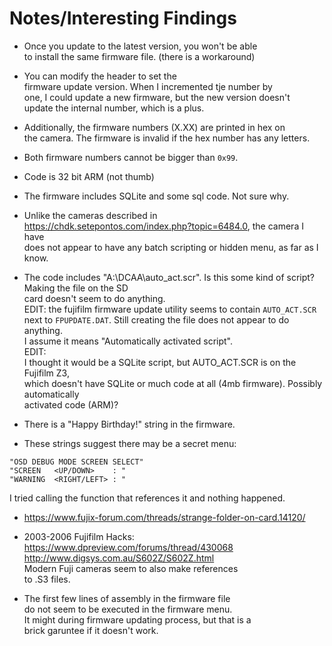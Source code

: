 # Notes/Interesting Findings

- Once you update to the latest version, you won't be able  
to install the same firmware file. (there is a workaround)  

- You can modify the header to set the  
firmware update version. When I incremented tje number by  
one, I could update a new firmware, but the new version doesn't  
update the internal number, which is a plus.  

- Additionally, the firmware numbers (X.XX) are printed in hex on  
the camera. The firmware is invalid if the hex number has any letters.
  
- Both firmware numbers cannot be bigger than `0x99`.  

- Code is 32 bit ARM (not thumb)  

- The firmware includes SQLite and some sql code. Not sure why.  

- Unlike the cameras described in https://chdk.setepontos.com/index.php?topic=6484.0, the camera I have  
does not appear to have any batch scripting or hidden menu, as far as I know.  

- The code includes "A:\DCAA\auto_act.scr". Is this some kind of script? Making the file on the SD  
card doesn't seem to do anything.  
EDIT: the fujifilm firmware update utility seems to contain `AUTO_ACT.SCR`  
next to `FPUPDATE.DAT`. Still creating the file does not appear to do anything.  
I assume it means "Automatically activated script".  
EDIT:  
I thought it would be a SQLite script, but AUTO_ACT.SCR is on the Fujifilm Z3,  
which doesn't have SQLite or much code at all (4mb firmware). Possibly automatically  
activated code (ARM)?  

- There is a "Happy Birthday!" string in the firmware.  

- These strings suggest there may be a secret menu:  
```
"OSD DEBUG MODE SCREEN SELECT"  
"SCREEN   <UP/DOWN>    : "  
"WARNING  <RIGHT/LEFT> : "  
```
I tried calling the function that references it and nothing happened.

- https://www.fujix-forum.com/threads/strange-folder-on-card.14120/

- 2003-2006 Fujifilm Hacks:  
https://www.dpreview.com/forums/thread/430068  
http://www.digsys.com.au/S602Z/S602Z.html  
Modern Fuji cameras seem to also make references  
to .S3 files.  

- The first few lines of assembly in the firmware file  
do not seem to be executed in the firmware menu.  
It might during firmware updating process, but that is a  
brick garuntee if it doesn't work.  
